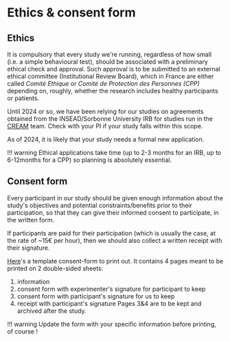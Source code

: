 # Ethics & consent form

## Ethics

It is compulsory that every study we're running, regardless of how small (i.e. a simple behavioural test), should be associated with a preliminary ethical check and approval. Such approval is to be submitted to an external ethical committee (Institutional Review Board), which in France are either called _Comité Ethique_ or _Comité de Protection des Personnes (CPP)_ depending on, roughly, whether the research includes healthy participants or patients. 

Until 2024 or so, we have been relying for our studies on agreements obtained from the INSEAD/Sorbonne University IRB for studies run in the [CREAM](../../../about-the-lab/lab-history) team. Check with your PI if your study falls within this scope. 

As of 2024, it is likely that your study needs a formal new application. 

!!! warning
	Ethical applications take time (up to 2-3 months for an IRB, up to 6-12months for a CPP) so planning is absolutely essential.  

## Consent form

Every participant in our study should be given enough information about the study's objectives and potential constraints/benefits prior to their participation, so that they can give their informed consent to participate, in the written form. 

If participants are paid for their participation (which is usually the case, at the rate of ~15€ per hour), then we should also collect a written receipt with their signature. 

[Here](../../downloads/consent_form_template.docx)'s a template consent-form to print out. It contains 4 pages meant to be printed on 2 double-sided sheets: 
1. information
2. consent form with experimenter's signature for participant to keep
3. consent form with participant's signature for us to keep
4. receipt with participant's signature
Pages 3&4 are to be kept and archived after the study. 

!!! warning
	Update the form with your specific information before printing, of course !
